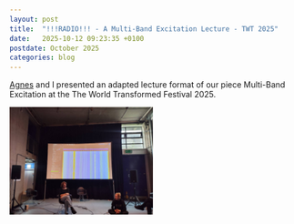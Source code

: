 ```yaml
---
layout: post
title:  "!!!RADIO!!! - A Multi-Band Excitation Lecture - TWT 2025"
date:   2025-10-12 09:23:35 +0100
postdate: October 2025
categories: blog
---
```


[Agnes][agnes] and I presented an adapted lecture format of our piece Multi-Band Excitation at the The World Transformed Festival 2025.

<a href="/assets/img/multibandexcitation/multilecturetwt.jpeg"><img src="/assets/img/multibandexcitation/multilecturetwt.jpeg" height="auto" width="50%"/></a>

[agnes]: https://agnescameron.info/
[benji]: https://www.benjijeffrey.com/
[pco]: https://peckhamchamberorchestra.co.uk/
[here]: https://otherkat.com/rehearsals/2025-08-05-multi---band-excitation-(topolò-workshop).html
[lumbung]:https://lumbungradio.org/